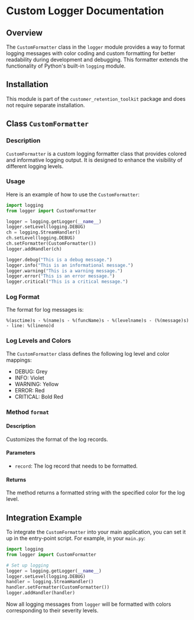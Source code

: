 # **Custom Logger Documentation**

## **Overview**
The `CustomFormatter` class in the `logger` module provides a way to format logging messages with color coding and custom formatting for better readability during development and debugging. This formatter extends the functionality of Python's built-in `logging` module.

## **Installation**
This module is part of the `customer_retention_toolkit` package and does not require separate installation.

## **Class** `CustomFormatter`

### **Description**
`CustomFormatter` is a custom logging formatter class that provides colored and informative logging output. It is designed to enhance the visibility of different logging levels.

### **Usage**
Here is an example of how to use the `CustomFormatter`:

```python
import logging
from logger import CustomFormatter

logger = logging.getLogger(__name__)
logger.setLevel(logging.DEBUG)
ch = logging.StreamHandler()
ch.setLevel(logging.DEBUG)
ch.setFormatter(CustomFormatter())
logger.addHandler(ch)

logger.debug("This is a debug message.")
logger.info("This is an informational message.")
logger.warning("This is a warning message.")
logger.error("This is an error message.")
logger.critical("This is a critical message.")
```

### **Log Format**
The format for log messages is:

```
%(asctime)s - %(name)s - %(funcName)s - %(levelname)s - (%(message)s) - line: %(lineno)d
```

### **Log Levels and Colors**
The `CustomFormatter` class defines the following log level and color mappings:

- DEBUG: Grey
- INFO: Violet
- WARNING: Yellow
- ERROR: Red
- CRITICAL: Bold Red

### **Method** `format`

#### **Description**
Customizes the format of the log records.

#### **Parameters**
- `record`: The log record that needs to be formatted.

#### **Returns**
The method returns a formatted string with the specified color for the log level.

## **Integration Example**

To integrate the `CustomFormatter` into your main application, you can set it up in the entry-point script. For example, in your `main.py`:

```python
import logging
from logger import CustomFormatter

# Set up logging
logger = logging.getLogger(__name__)
logger.setLevel(logging.DEBUG)
handler = logging.StreamHandler()
handler.setFormatter(CustomFormatter())
logger.addHandler(handler)
```

Now all logging messages from `logger` will be formatted with colors corresponding to their severity levels.
